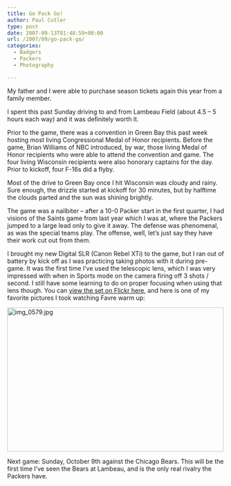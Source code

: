 ```yaml
---
title: Go Pack Go!
author: Paul Cutler
type: post
date: 2007-09-13T01:48:59+00:00
url: /2007/09/go-pack-go/
categories:
  - Badgers
  - Packers
  - Photography

---
```

My father and I were able to purchase season tickets again this year from a family member.

I spent this past Sunday driving to and from Lambeau Field (about 4.5 &#8211; 5 hours each way) and it was definitely worth it.

Prior to the game, there was a convention in Green Bay this past week hosting most living Congressional Medal of Honor recipients. Before the game, Brian Williams of NBC introduced, by war, those living Medal of Honor recipients who were able to attend the convention and game. The four living Wisconsin recipients were also honorary captains for the day. Prior to kickoff, four F-16s did a flyby.

Most of the drive to Green Bay once I hit Wisconsin was cloudy and rainy. Sure enough, the drizzle started at kickoff for 30 minutes, but by halftime the clouds parted and the sun was shining brightly.

The game was a nailbiter &#8211; after a 10-0 Packer start in the first quarter, I had visions of the Saints game from last year which I was at, where the Packers jumped to a large lead only to give it away. The defense was phenomenal, as was the special teams play. The offense, well, let&#8217;s just say they have their work cut out from them.

I brought my new Digital SLR (Canon Rebel XTi) to the game, but I ran out of battery by kick off as I was practicing taking photos with it during pre-game. It was the first time I&#8217;ve used the telescopic lens, which I was very impressed with when in Sports mode on the camera firing off 3 shots / second. I still have some learning to do on proper focusing when using that lens though. You can [view the set on Flickr here][1], and here is one of my favorite pictures I took watching Favre warm up:

[<img src="https://i0.wp.com/farm2.static.flickr.com/1364/1363108431_e4e1d8c7e6.jpg?resize=500%2C333" width="500" height="333" alt="img_0579.jpg" data-recalc-dims="1" />][2]

Next game: Sunday, October 9th against the Chicago Bears. This will be the first time I&#8217;ve seen the Bears at Lambeau, and is the only real rivalry the Packers have.

 [1]: http://www.flickr.com/photos/silwenae/sets/72157601974324023/
 [2]: http://www.flickr.com/photos/silwenae/1363108431/ "Photo Sharing"
